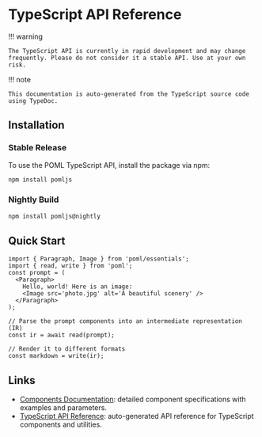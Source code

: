 # TypeScript API Reference

<!-- prettier-ignore -->
!!! warning

    The TypeScript API is currently in rapid development and may change frequently. Please do not consider it a stable API. Use at your own risk.

<!-- prettier-ignore -->
!!! note

    This documentation is auto-generated from the TypeScript source code using TypeDoc.

## Installation

### Stable Release

To use the POML TypeScript API, install the package via npm:

```bash
npm install pomljs
```

### Nightly Build

```bash
npm install pomljs@nightly
```

## Quick Start

```tsx
import { Paragraph, Image } from 'poml/essentials';
import { read, write } from 'poml';
const prompt = (
  <Paragraph>
    Hello, world! Here is an image:
    <Image src='photo.jpg' alt='A beautiful scenery' />
  </Paragraph>
);

// Parse the prompt components into an intermediate representation (IR)
const ir = await read(prompt);

// Render it to different formats
const markdown = write(ir);
```

## Links

- [Components Documentation](../language/components.md): detailed component specifications with examples and parameters.
- [TypeScript API Reference](./reference/index.md): auto-generated API reference for TypeScript components and utilities.
